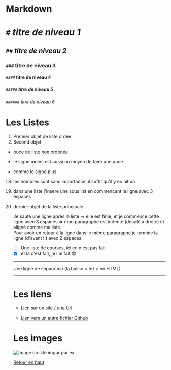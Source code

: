 # Markdown

<a name="haut">

# `#` *titre de niveau 1*
## `##` _titre de niveau 2_
### `###` **titre de niveau 3**
#### `####` __titre de niveau 4__
##### `#####` **titre de _niveau_ 5**
###### `######` ~~titre de niveau 6~~

# Les Listes

1. Premier objet de liste ordée
2. Second objet
  * puce de liste non ordonée
  - le signe moins est aussi un moyen de faire une puce
  + comme le signe plus
  18. les nombres sont sans importance, il suffit qu'il y en ait un
   18. dans une liste j'insere une sous list en commencant la ligne avec 3 espaces
4. dernier objet de la liste principale

   Je saute une ligne après la liste => elle est finie, et je commence cette ligne avec 3 espaces => mon paragraphe est indenté (decalé à droite) et aligné comme ma liste.  
   Pour avoir un retour à la ligne dans le même paragraphe je termine la ligne (d'avant !!) avec 2 espaces.
   
   - [ ] Une liste de courses, ici ce n'est pas fait
   - [x] et là c'est fait, je l'ai fait :sunglasses:

   ---

   Une ligne de séparation (la balise < hr/ > en HTML)

   ---

   # Les liens


   * [Lien sur un site / une Url](https://soundcloud.com/)


   * [Lien vers un autre fichier Github](https://github.com/TDRSM/Cours/tree/master/site)


    # Les images

    ![Image du site imgur par ex.](https://imgur.com/a/Uhkp335)

   [Retour en haut](#haut)
